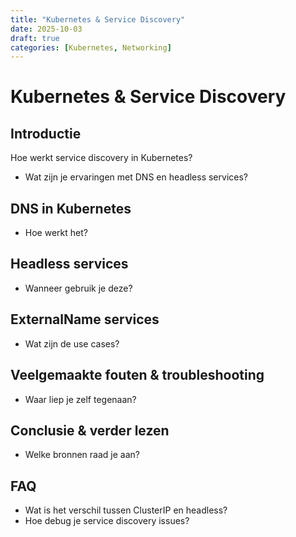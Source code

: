 ```yaml
---
title: "Kubernetes & Service Discovery"
date: 2025-10-03
draft: true
categories: [Kubernetes, Networking]
---
```


# Kubernetes & Service Discovery

## Introductie
Hoe werkt service discovery in Kubernetes?
- Wat zijn je ervaringen met DNS en headless services?

## DNS in Kubernetes
- Hoe werkt het?

## Headless services
- Wanneer gebruik je deze?

## ExternalName services
- Wat zijn de use cases?

## Veelgemaakte fouten & troubleshooting
- Waar liep je zelf tegenaan?

## Conclusie & verder lezen
- Welke bronnen raad je aan?

## FAQ
- Wat is het verschil tussen ClusterIP en headless?
- Hoe debug je service discovery issues?
